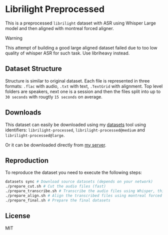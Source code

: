 # Librilight Preprocessed

This is a preprocessed `librilight` dataset with ASR using Whisper Large model and then aligned with montreal forced aligner.

> [!WARNING]  
> This attempt of building a good large aligned dataset failed due to too low quality of whisper ASR for such task. Use libriheavy instead.

## Dataset Structure

Structure is similar to original dataset. Each file is represented in three formats: `.flac` with audio, `.txt` with text, `.TextGrid` with alignment. Top level folders are speakers, next one is a session and then the files split into up to `30 seconds` with rougtly `15 seconds` on average.

## Downloads

This dataset can easily be downloaded using my [datasets](https://github.com/ex3ndr/datasets) tool using identifiers: `librilight-processed`, `librilight-processed@medium` and `librilight-processed@large`.

Or it can be downloaded directly from [my server](https://shared.korshakov.com/datasets/supervoice/librilight/).

## Reproduction

To reproduce the dataset you need to execute the following steps:

```bash
datasets sync # Download source datasets (depends on your network)
./prepare_cut.sh # Cut the audio files (fast)
./prepare_transcribe.sh # Transcribe the audio files using Whisper, this could take days and GPUs are needed
./prepare_align.sh # Align the transcribed files using montreal forced aligner, this could take days
./prepare_final.sh # Prepare the final datasets
```

## License

MIT

